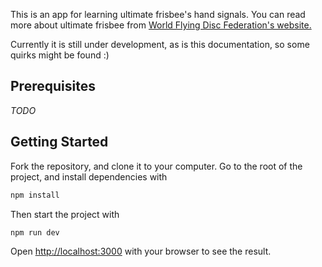This is an app for learning ultimate frisbee's hand signals. You can read more about ultimate frisbee from [World Flying Disc Federation's website.](https://wfdf.sport/)

Currently it is still under development, as is this documentation, so some quirks might be found :) 

## Prerequisites

*TODO*

## Getting Started

Fork the repository, and clone it to your computer. Go to the root of the project, and install dependencies with

```bash
npm install
```

Then start the project with

```bash
npm run dev
```

Open [http://localhost:3000](http://localhost:3000) with your browser to see the result.


